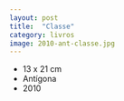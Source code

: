 ```yaml
---
layout: post
title:  "Classe"
category: livros
image: 2010-ant-classe.jpg
---
```


- 13 x 21 cm
- Antígona
- 2010

